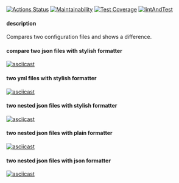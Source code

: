 [![Actions Status](https://github.com/ysemenyuk/backend-project-lvl2/workflows/hexlet-check/badge.svg)](https://github.com/ysemenyuk/backend-project-lvl2/actions)
[![Maintainability](https://api.codeclimate.com/v1/badges/2353a99e66ade71c10f9/maintainability)](https://codeclimate.com/github/ysemenyuk/backend-project-lvl2/maintainability)
[![Test Coverage](https://api.codeclimate.com/v1/badges/2353a99e66ade71c10f9/test_coverage)](https://codeclimate.com/github/ysemenyuk/backend-project-lvl2/test_coverage)
[![lintAndTest](https://github.com/ysemenyuk/backend-project-lvl2/workflows/lintAndTest/badge.svg)](https://github.com/ysemenyuk/backend-project-lvl2/actions)

#### description
Compares two configuration files and shows a difference.

#### compare two json files with stylish formatter
[![asciicast](https://asciinema.org/a/PL4CAjHImG9pFGqNftKjGY4p5.svg)](https://asciinema.org/a/PL4CAjHImG9pFGqNftKjGY4p5)

#### two yml files with stylish formatter
[![asciicast](https://asciinema.org/a/arr6Fonrbk65KYndBlWXzW5Cc.svg)](https://asciinema.org/a/arr6Fonrbk65KYndBlWXzW5Cc)

#### two nested json files with stylish formatter
[![asciicast](https://asciinema.org/a/287asSFc5YPke1qdGQlsRct26.svg)](https://asciinema.org/a/287asSFc5YPke1qdGQlsRct26)

#### two nested json files with plain formatter
[![asciicast](https://asciinema.org/a/EHSXEmrshDLzLjJYx3Mml3umD.svg)](https://asciinema.org/a/EHSXEmrshDLzLjJYx3Mml3umD)

#### two nested json files with json formatter
[![asciicast](https://asciinema.org/a/irlNCOuCZ9OHHaCiWYUTDZKSI.svg)](https://asciinema.org/a/irlNCOuCZ9OHHaCiWYUTDZKSI)